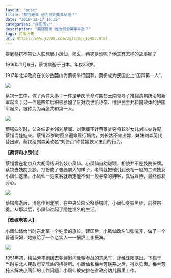 ```yaml
---
layout: "post"
title: "蔡锷是谁 他为何会英年早逝？"
date: "2018-12-17 16:15"
categories: "民国历史"
description: "蔡锷是谁 他为何会英年早逝？"
tags: 民国历史
url: https://www.y5000.com/zgls/mg/16403.html
---
```






提到蔡锷不禁让人联想起小凤仙，那么，蔡锷是谁呢？他又有怎样的故事呢？

1916年11月8日，蔡锷病逝于日本。年仅33岁。

1917年北洋政府在长沙岳麓山为蔡锷举行国葬，蔡锷成为民国史上“国葬第一人”。

![](https://img.y5000.com/uploads/allimg/170309/102AS460-0.jpg)

蔡锷一生中，做了两件大事：一件是辛亥革命时期在云南领导了推翻清朝统治的新军起义；另一件是四年后积极参加了反对袁世凯称帝、维护民主共和国政体的护国军起义，被称为为再造共和第一人。

![](https://img.y5000.com/uploads/allimg/170309/102AR322-1.jpg)

蔡锷四岁时，父亲结识乡邻刘藜阁，刘藜阁不计蔡家贫穷将12岁女儿刘长姑许配蔡锷当娃娃亲。蔡锷22岁时回乡遵命履行婚约，刘长姑不肯出嫁，妹妹刘森英代替出嫁，蔡锷给刘森英改名“刘侠贞“称赞她侠义忠贞的行为。

**【蔡锷和小凤仙】**

蔡锷曾在北京八大胡同结识名妓小凤仙。小凤仙自幼聪颖，相貌并不是妓院头牌。
蔡锷去妓院关顾，打扮成了普通商人的样子，老鸨就把他引到长相一般的二流妓女小凤仙这里。小凤仙一见来客就断定他不似一般寻常的狎客，真诚以待，最终虏获芳心。

![](https://img.y5000.com/uploads/allimg/170309/102ASY4-2.jpg)

蔡锷病逝后，消息传到北京，在中央公园公祭蔡锷时，小凤仙身披黑纱，前往祭奠。从那以后，小凤仙过起了隐姓埋名的生活。

**【改嫁老实人】**

小凤仙嫁给当时东北军一个姓梁的旅长。建国后，小凤仙改名叫张洗非，做了一个普通保姆，她嫁给了一个老实人——锅炉工李振海。

![](https://img.y5000.com/uploads/allimg/170309/102AR403-3.jpg)

1951年初，梅兰芳率剧团去朝鲜慰问赴朝参战的志愿军，途经沈阳演出，下榻于当时东北人民政府交际处的招待所。小凤仙和梅兰芳联系之后，得以见面。梅兰芳托人解决小凤仙的工作问题，小凤仙被安排在省政府幼儿园里工作。
